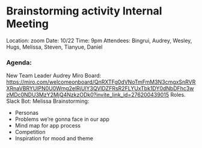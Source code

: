 # Brainstorming activity Internal Meeting
Location: zoom
Date: 10/22
Time: 9pm
Attendees: Bingrui, Audrey, Wesley, Hugs, Melissa, Steven, Tianyue, Daniel
  
### Agenda:
New Team Leader Audrey
Miro Board: https://miro.com/welcomeonboard/QnRXTFg0dVNoTmFmM3N3cmgxSnRVRXRnaVBRYUlPN0U0Wmg2elRjUlY3QVlDZFRsR2FLYUxTbk1DY0dNbDFhc3wzMDc0NDU3MzY2MjQ4NzkzODk0?invite_link_id=276200439015
Roles.
Slack Bot: Melissa
Brainstorming:
- Personas
- Problems we’re gonna face in our app
- Mind map for app process
- Competition
- Inspiration for mood and theme
